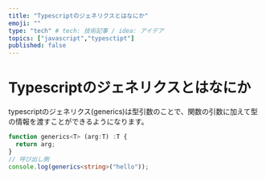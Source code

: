 ```yaml
---
title: "Typescriptのジェネリクスとはなにか"
emoji: ""
type: "tech" # tech: 技術記事 / idea: アイデア
topics: ["javascript","typesctipt"]
published: false
---
```


# Typescriptのジェネリクスとはなにか

typescriptのジェネリクス(generics)は型引数のことで、関数の引数に加えて型の情報を渡すことができるようになります。  

```typescript
function generics<T> (arg:T) :T {
  return arg;
}
// 呼び出し側
console.log(generics<string>("hello"));
```
